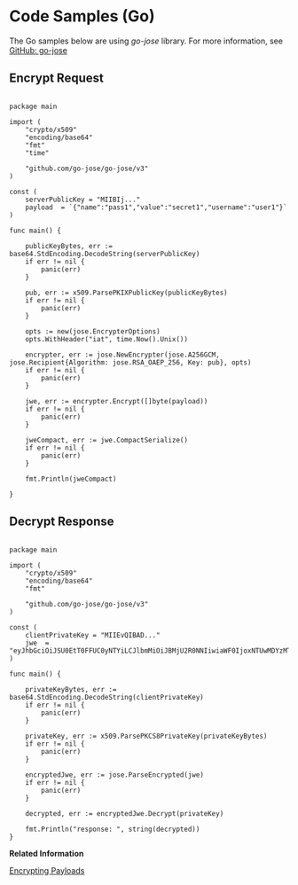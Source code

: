 <!-- loio475dbb1f24894e1583b078d19acfdc86 -->

# Code Samples \(Go\)



The Go samples below are using *go-jose* library. For more information, see [GitHub: go-jose](https://github.com/go-jose/go-jose)



<a name="loio475dbb1f24894e1583b078d19acfdc86__section_jfz_ww2_5gb"/>

## Encrypt Request

```

package main

import (
	"crypto/x509"
	"encoding/base64"
	"fmt"
	"time"

	"github.com/go-jose/go-jose/v3"
)

const (
	serverPublicKey = "MIIBIj..."
	payload  = `{"name":"pass1","value":"secret1","username":"user1"}`
)

func main() {

	publicKeyBytes, err := base64.StdEncoding.DecodeString(serverPublicKey)
	if err != nil {
		panic(err)
	}

	pub, err := x509.ParsePKIXPublicKey(publicKeyBytes)
	if err != nil {
		panic(err)
	}

	opts := new(jose.EncrypterOptions)
	opts.WithHeader("iat", time.Now().Unix())

	encrypter, err := jose.NewEncrypter(jose.A256GCM, jose.Recipient{Algorithm: jose.RSA_OAEP_256, Key: pub}, opts)
	if err != nil {
		panic(err)
	}

	jwe, err := encrypter.Encrypt([]byte(payload))
	if err != nil {
		panic(err)
	}

	jweCompact, err := jwe.CompactSerialize()
	if err != nil {
		panic(err)
	}

	fmt.Println(jweCompact)

}

```



<a name="loio475dbb1f24894e1583b078d19acfdc86__section_aq1_xw2_5gb"/>

## Decrypt Response

```

package main

import (
	"crypto/x509"
	"encoding/base64"
	"fmt"

	"github.com/go-jose/go-jose/v3"
)

const (
	clientPrivateKey = "MIIEvQIBAD..."
	jwe  = "eyJhbGciOiJSU0EtT0FFUC0yNTYiLCJlbmMiOiJBMjU2R0NNIiwiaWF0IjoxNTUwMDYzMTczfQ.WRy07IjIkJ5a2f6Fl..."
)

func main() {

	privateKeyBytes, err := base64.StdEncoding.DecodeString(clientPrivateKey)
	if err != nil {
		panic(err)
	}

	privateKey, err := x509.ParsePKCS8PrivateKey(privateKeyBytes)
	if err != nil {
		panic(err)
	}

	encryptedJwe, err := jose.ParseEncrypted(jwe)
	if err != nil {
		panic(err)
	}

	decrypted, err := encryptedJwe.Decrypt(privateKey)

	fmt.Println("response: ", string(decrypted))
}

```

**Related Information**  


[Encrypting Payloads](encrypting-payloads-7202e7a.md "SAP Credential Store provides payload encryption, which is enabled by default.")

